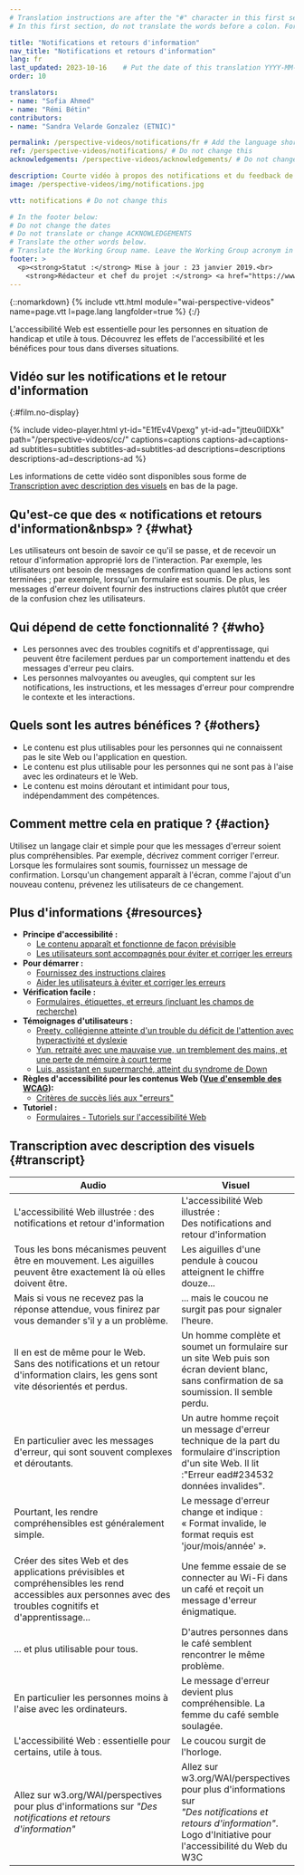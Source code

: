 ```yaml
---
# Translation instructions are after the "#" character in this first section. They are comments that do not show up in the web page. You do not need to translate the instructions after "#".
# In this first section, do not translate the words before a colon. For example, do not translate "title:". Do translate the text after "title:"

title: "Notifications et retours d'information"
nav_title: "Notifications et retours d'information"
lang: fr
last_updated: 2023-10-16    # Put the date of this translation YYYY-MM-DD (with month in the middle)
order: 10

translators: 
- name: "Sofia Ahmed"
- name: "Rémi Bétin"
contributors:
- name: "Sandra Velarde Gonzalez (ETNIC)"

permalink: /perspective-videos/notifications/fr # Add the language shortcode to the end, with no slash at the end. For example /path/to/file/fr
ref: /perspective-videos/notifications/ # Do not change this
acknowledgements: /perspective-videos/acknowledgements/ # Do not change this

description: Courte vidéo à propos des notifications et du feedback de vidéos pour l'accessibilité Web - de quoi s'agit-il, qui en bénéficie, et comment mettre cela en pratique.
image: /perspective-videos/img/notifications.jpg

vtt: notifications # Do not change this

# In the footer below:
# Do not change the dates
# Do not translate or change ACKNOWLEDGEMENTS
# Translate the other words below.
# Translate the Working Group name. Leave the Working Group acronym in English.
footer: >
  <p><strong>Statut :</strong> Mise à jour : 23 janvier 2019.<br>
    <strong>Rédacteur et chef du projet :</strong> <a href="https://www.w3.org/People/shadi">Shadi Abou-Zahra</a>. Développé par l' <a href="https://www.w3.org/WAI/EO/">Groupe de travail Éducation et Promotion</a> avec le soutien du projet <a href="https://www.w3.org/WAI/DEV/">WAI-DEV</a>, co-financé par la Commission européenne (CE). Mis à jour avec le soutien de la Fondation Ford. ACKNOWLEDGEMENTS.</p>
---
```


{::nomarkdown}
{% include vtt.html module="wai-perspective-videos" name=page.vtt l=page.lang langfolder=true %}
{:/}

L'accessibilité Web est essentielle pour les personnes en situation de handicap et utile à tous. Découvrez les effets de l'accessibilité et les bénéfices pour tous dans diverses situations.

## Vidéo sur les notifications et le retour d'information
{:#film.no-display}

{% include video-player.html
    yt-id="E1fEv4Vpexg"
    yt-id-ad="jtteu0ilDXk"
    path="/perspective-videos/cc/"
    captions=captions
    captions-ad=captions-ad
    subtitles=subtitles
    subtitles-ad=subtitles-ad
    descriptions=descriptions
    descriptions-ad=descriptions-ad
%}

Les informations de cette vidéo sont disponibles sous forme de [Transcription avec description des visuels](#transcript) en bas de la page.

Qu'est-ce que des «&nbsp;notifications et retours d'information&nbsp» ? {#what}
-------------------------------------

Les utilisateurs ont besoin de savoir ce qu'il se passe, et de recevoir un retour d'information approprié lors de l'interaction. Par exemple, les utilisateurs ont besoin de messages de confirmation quand les actions sont terminées&nbsp;; par exemple, lorsqu'un formulaire est soumis. De plus, les messages d'erreur doivent fournir des instructions claires plutôt que créer de la confusion chez les utilisateurs.

Qui dépend de cette fonctionnalité ? {#who}
----------------------------

-   Les personnes avec des troubles cognitifs et d'apprentissage, qui peuvent être facilement perdues par un comportement inattendu et des messages d'erreur peu clairs.
-   Les personnes malvoyantes ou aveugles, qui comptent sur les notifications, les instructions, et les messages d'erreur pour comprendre le contexte et les interactions.

Quels sont les autres bénéfices ? {#others}
---------------------------------

-   Le contenu est plus utilisables pour les personnes qui ne connaissent pas le site Web ou l'application en question.
-   Le contenu est plus utilisable pour les personnes qui ne sont pas à l'aise avec les ordinateurs et le Web.
-   Le contenu est moins déroutant et intimidant pour tous, indépendamment des compétences.

Comment mettre cela en pratique ? {#action}
--------------------------------------

Utilisez un langage clair et simple pour que les messages d'erreur soient plus compréhensibles. Par exemple, décrivez comment corriger l'erreur. Lorsque les formulaires sont soumis, fournissez un message de confirmation. Lorsqu'un changement apparaît à l'écran, comme l'ajout d'un nouveau contenu, prévenez les utilisateurs de ce changement.

Plus d'informations {#resources}
----------

-   **Principe d'accessibilité :**
    -   [Le contenu apparaît et fonctionne de façon prévisible](/fundamentals/accessibility-principles/#predictable)
    -   [Les utilisateurs sont accompagnés pour éviter et corriger les erreurs](/fundamentals/accessibility-principles/#tolerant)
-   **Pour démarrer :**
    -   [Fournissez des instructions claires](/tips/writing/#provide-clear-instructions) 
    -   [Aider les utilisateurs à éviter et corriger les erreurs](/tips/developing/#help-users-avoid-and-correct-mistakes)
-   **Vérification facile :**
    -   [Formulaires, étiquettes, et erreurs (incluant les champs de recherche)](/test-evaluate/preliminary/#forms) 
-   **Témoignages d'utilisateurs :**
    -   [Preety, collégienne atteinte d'un trouble du déficit de l'attention avec hyperactivité et dyslexie](/people-use-web/user-stories/#classroomstudent)
    -   [Yun, retraité avec une mauvaise vue, un tremblement des mains, et une perte de mémoire à court terme](/people-use-web/user-stories/#retiree)
    -   [Luis, assistant en supermarché, atteint du syndrome de Down](/people-use-web/user-stories/#supermarketassistant)
-   **Règles d'accessibilité pour les contenus Web ([Vue d'ensemble des WCAG](/standards-guidelines/wcag/)):**
    -   [Critères de succès liés aux "erreurs"](https://www.w3.org/WAI/WCAG21/quickref/?tags=errors) 
-   **Tutoriel :**
    -   [Formulaires - Tutoriels sur l'accessibilité Web](/tutorials/) 

## Transcription avec description des visuels {#transcript}

<table>
  <thead>
    <tr>
      <th width="65%">Audio</th>
      <th>Visuel</th>
    </tr>
  </thead>
  <tbody>
    <tr>
      <td>L'accessibilité Web illustrée : des notifications et retour d'information</td>
      <td>L'accessibilité Web illustrée :<br>
        Des notifications and retour d'information</td>
    </tr>
    <tr>
      <td>Tous les bons mécanismes peuvent être en mouvement. Les aiguilles peuvent être exactement là où elles doivent être.</td>
      <td>Les aiguilles d'une pendule à coucou atteignent le chiffre douze...</td>
    </tr>
    <tr>
      <td>Mais si vous ne recevez pas la réponse attendue, vous finirez par vous demander s'il y a un problème.<br></td>
      <td>... mais le coucou ne surgit pas pour signaler l'heure.</td>
    </tr>
    <tr>
      <td>Il en est de même pour le Web.<br>
        Sans des notifications et un retour d'information clairs, les gens sont vite désorientés et perdus.<br></td>
      <td>Un homme complète et soumet un formulaire sur un site Web puis son écran devient blanc, sans confirmation de sa soumission. Il semble perdu.</td>
    </tr>
    <tr>
      <td>En particulier avec les messages d'erreur, qui sont souvent complexes et déroutants.<br></td>
      <td>Un autre homme reçoit un message d'erreur technique de la part du formulaire d'inscription d'un site Web. Il lit :&quot;Erreur ead#234532 données invalides&quot;.</td>
    </tr>
    <tr>
      <td>Pourtant, les rendre compréhensibles est généralement simple.<br></td>
      <td>Le message d'erreur change et indique : «&nbsp;Format invalide, le format requis est 'jour/mois/année'&nbsp;».</td>
    </tr>
    <tr>
      <td>Créer des sites Web et des applications prévisibles et compréhensibles les rend accessibles aux personnes avec des troubles cognitifs et d'apprentissage...<br></td>
      <td>Une femme essaie de se connecter au Wi-Fi dans un café et reçoit un message d'erreur énigmatique.</td>
    </tr>
    <tr>
      <td>... et plus utilisable pour tous.<br></td>
      <td>D'autres personnes dans le café semblent rencontrer le même problème.</td>
    </tr>
    <tr>
      <td>En particulier les personnes moins à l'aise avec les ordinateurs.<br></td>
      <td>Le message d'erreur devient plus compréhensible. La femme du café semble soulagée.</td>
    </tr>
    <tr>
      <td>L'accessibilité Web : essentielle pour certains, utile à tous.</td>
      <td>Le coucou surgit de l'horloge.</td>
    </tr>
    <tr>
      <td>Allez sur w3.org/WAI/perspectives pour plus d'informations sur <em>"Des notifications et retours d'information"</em></td>
      <td>Allez sur<br>
        w3.org/WAI/perspectives<br>
        pour plus d'informations sur<br>
        <em>"Des notifications et retours d'information"</em>.<br>
        Logo d'Initiative pour l'accessibilité du Web du W3C</td>
    </tr>
  </tbody>
</table>
